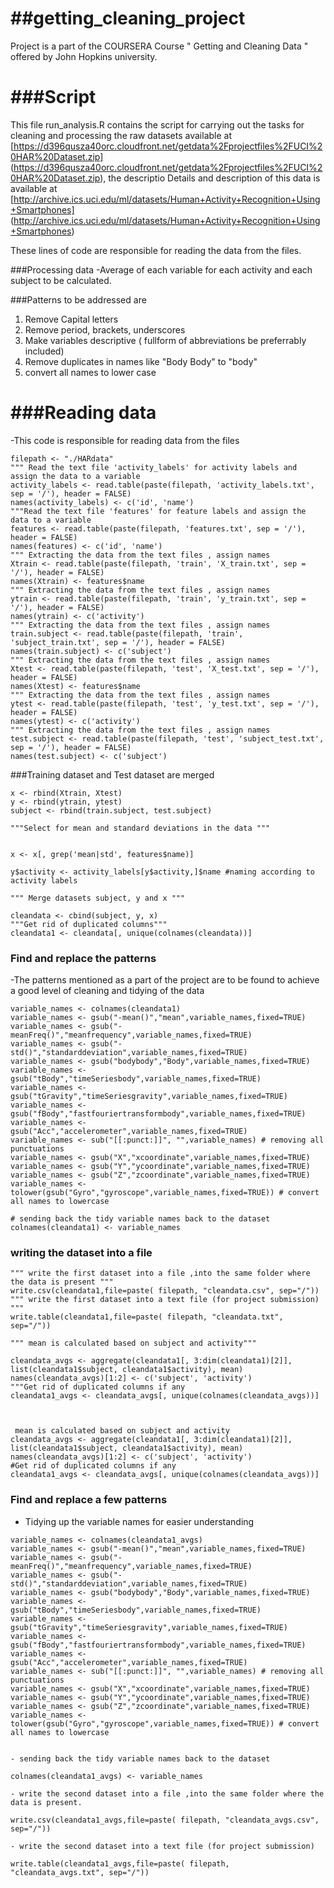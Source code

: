 ##getting_cleaning_project
========================

Project is a part of the COURSERA Course " Getting and Cleaning Data " offered by John Hopkins university.

###Script
=======================

This file run_analysis.R contains the script for carrying out the tasks for cleaning and processing the raw datasets available at [https://d396qusza40orc.cloudfront.net/getdata%2Fprojectfiles%2FUCI%20HAR%20Dataset.zip] (https://d396qusza40orc.cloudfront.net/getdata%2Fprojectfiles%2FUCI%20HAR%20Dataset.zip), the descriptio
Details and description of this data is available at [http://archive.ics.uci.edu/ml/datasets/Human+Activity+Recognition+Using+Smartphones] (http://archive.ics.uci.edu/ml/datasets/Human+Activity+Recognition+Using+Smartphones)



These lines of code are responsible for reading the data from the files.


###Processing data
-Average of each variable for each activity and each subject to be calculated.


###Patterns to be addressed are 
1. Remove Capital letters
2. Remove period, brackets, underscores 
3. Make variables descriptive ( fullform of abbreviations be preferrably included)
4. Remove duplicates in names like "Body Body" to "body"
5. convert all names to lower case



###Reading data
======================
-This code is responsible for reading data from the files 

```{r}
filepath <- "./HARdata" 
""" Read the text file 'activity_labels' for activity labels and assign the data to a variable
activity_labels <- read.table(paste(filepath, 'activity_labels.txt', sep = '/'), header = FALSE)
names(activity_labels) <- c('id', 'name')
"""Read the text file 'features' for feature labels and assign the data to a variable
features <- read.table(paste(filepath, 'features.txt', sep = '/'), header = FALSE)
names(features) <- c('id', 'name')
""" Extracting the data from the text files , assign names
Xtrain <- read.table(paste(filepath, 'train', 'X_train.txt', sep = '/'), header = FALSE)
names(Xtrain) <- features$name
""" Extracting the data from the text files , assign names
ytrain <- read.table(paste(filepath, 'train', 'y_train.txt', sep = '/'), header = FALSE)
names(ytrain) <- c('activity')
""" Extracting the data from the text files , assign names
train.subject <- read.table(paste(filepath, 'train', 'subject_train.txt', sep = '/'), header = FALSE)
names(train.subject) <- c('subject')
""" Extracting the data from the text files , assign names
Xtest <- read.table(paste(filepath, 'test', 'X_test.txt', sep = '/'), header = FALSE)
names(Xtest) <- features$name
""" Extracting the data from the text files , assign names
ytest <- read.table(paste(filepath, 'test', 'y_test.txt', sep = '/'), header = FALSE)
names(ytest) <- c('activity')
""" Extracting the data from the text files , assign names
test.subject <- read.table(paste(filepath, 'test', 'subject_test.txt', sep = '/'), header = FALSE)
names(test.subject) <- c('subject')
```

###Training dataset and Test dataset are merged

```{r}
x <- rbind(Xtrain, Xtest)
y <- rbind(ytrain, ytest)
subject <- rbind(train.subject, test.subject)

"""Select for mean and standard deviations in the data """


x <- x[, grep('mean|std', features$name)]

y$activity <- activity_labels[y$activity,]$name #naming according to activity labels

""" Merge datasets subject, y and x """

cleandata <- cbind(subject, y, x)
"""Get rid of duplicated columns"""
cleandata1 <- cleandata[, unique(colnames(cleandata))]
```

### Find and replace the  patterns
-The patterns mentioned as a part of the project are to be found to achieve a good level of cleaning and tidying of the data 

```{r}
variable_names <- colnames(cleandata1)
variable_names <- gsub("-mean()","mean",variable_names,fixed=TRUE)
variable_names <- gsub("-meanFreq()","meanfrequency",variable_names,fixed=TRUE)
variable_names <- gsub("-std()","standarddeviation",variable_names,fixed=TRUE)
variable_names <- gsub("bodybody","Body",variable_names,fixed=TRUE)
variable_names <- gsub("tBody","timeSeriesbody",variable_names,fixed=TRUE)
variable_names <- gsub("tGravity","timeSeriesgravity",variable_names,fixed=TRUE)
variable_names <- gsub("fBody","fastfouriertransformbody",variable_names,fixed=TRUE)
variable_names <- gsub("Acc","accelerometer",variable_names,fixed=TRUE)
variable_names <- sub("[[:punct:]]", "",variable_names) # removing all punctuations
variable_names <- gsub("X","xcoordinate",variable_names,fixed=TRUE)
variable_names <- gsub("Y","ycoordinate",variable_names,fixed=TRUE)
variable_names <- gsub("Z","zcoordinate",variable_names,fixed=TRUE)
variable_names <- tolower(gsub("Gyro","gyroscope",variable_names,fixed=TRUE)) # convert all names to lowercase
  
# sending back the tidy variable names back to the dataset
colnames(cleandata1) <- variable_names
```
### writing the dataset into a file 
```{r}
""" write the first dataset into a file ,into the same folder where the data is present """
write.csv(cleandata1,file=paste( filepath, "cleandata.csv", sep="/"))
""" write the first dataset into a text file (for project submission) """
write.table(cleandata1,file=paste( filepath, "cleandata.txt", sep="/"))

""" mean is calculated based on subject and activity"""

cleandata_avgs <- aggregate(cleandata1[, 3:dim(cleandata1)[2]], list(cleandata1$subject, cleandata1$activity), mean)
names(cleandata_avgs)[1:2] <- c('subject', 'activity')
"""Get rid of duplicated columns if any
cleandata1_avgs <- cleandata_avgs[, unique(colnames(cleandata_avgs))]



 mean is calculated based on subject and activity
cleandata_avgs <- aggregate(cleandata1[, 3:dim(cleandata1)[2]], list(cleandata1$subject, cleandata1$activity), mean)
names(cleandata_avgs)[1:2] <- c('subject', 'activity')
#Get rid of duplicated columns if any
cleandata1_avgs <- cleandata_avgs[, unique(colnames(cleandata_avgs))]
```

### Find and replace a few patterns
- Tidying up the variable names for easier understanding

```{r}
variable_names <- colnames(cleandata1_avgs)
variable_names <- gsub("-mean()","mean",variable_names,fixed=TRUE)
variable_names <- gsub("-meanFreq()","meanfrequency",variable_names,fixed=TRUE)
variable_names <- gsub("-std()","standarddeviation",variable_names,fixed=TRUE)
variable_names <- gsub("bodybody","Body",variable_names,fixed=TRUE)
variable_names <- gsub("tBody","timeSeriesbody",variable_names,fixed=TRUE)
variable_names <- gsub("tGravity","timeSeriesgravity",variable_names,fixed=TRUE)
variable_names <- gsub("fBody","fastfouriertransformbody",variable_names,fixed=TRUE)
variable_names <- gsub("Acc","accelerometer",variable_names,fixed=TRUE)
variable_names <- sub("[[:punct:]]", "",variable_names) # removing all punctuations
variable_names <- gsub("X","xcoordinate",variable_names,fixed=TRUE)
variable_names <- gsub("Y","ycoordinate",variable_names,fixed=TRUE)
variable_names <- gsub("Z","zcoordinate",variable_names,fixed=TRUE)
variable_names <- tolower(gsub("Gyro","gyroscope",variable_names,fixed=TRUE)) # convert all names to lowercase


- sending back the tidy variable names back to the dataset

colnames(cleandata1_avgs) <- variable_names

- write the second dataset into a file ,into the same folder where the data is present.

write.csv(cleandata1_avgs,file=paste( filepath, "cleandata_avgs.csv", sep="/"))

- write the second dataset into a text file (for project submission)

write.table(cleandata1_avgs,file=paste( filepath, "cleandata_avgs.txt", sep="/"))

```

